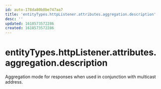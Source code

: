 ```yaml
---
id: auto-178da80b8be747aa7
title: 'entityTypes.httpListener.attributes.aggregation.description'
desc: ''
updated: 1618573572286
created: 1618573572286
---
```

# entityTypes.httpListener.attributes.aggregation.description

Aggregation mode for responses when used in conjunction with multicast address.